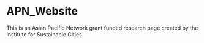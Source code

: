 # APN_Website
This is an Asian Pacific Network grant funded 
research page created by the Institute for Sustainable Cities.